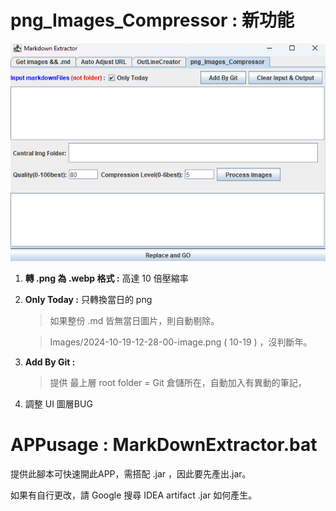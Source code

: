 # png_Images_Compressor : 新功能

![](Images/2024-10-19-12-28-00-image.png)

1. **轉 .png 為 .webp 格式 :**  高達 10 倍壓縮率

2. **Only Today :**  只轉換當日的 png
   
   > 如果整份 .md 皆無當日圖片，則自動剔除。
   
   > Images/2024-10-19-12-28-00-image.png ( 10-19 ) ，沒判斷年。

3. **Add By Git :**
   
   > 提供 最上層 root folder = Git 倉儲所在，自動加入有異動的筆記，

4. 調整 UI 圖層BUG

# APPusage : MarkDownExtractor.bat

提供此腳本可快速開此APP，需搭配 .jar ，因此要先產出.jar。

如果有自行更改，請 Google 搜尋 IDEA artifact .jar 如何產生。


